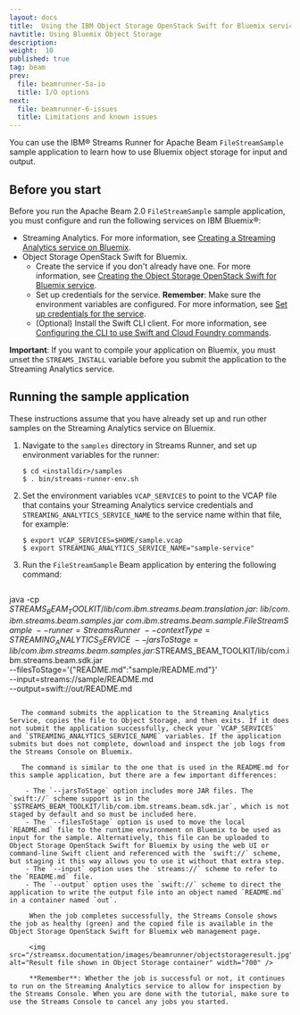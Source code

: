 ```yaml
---
layout: docs
title:  Using the IBM Object Storage OpenStack Swift for Bluemix service with IBM Streams Runner for Apache Beam
navtitle: Using Bluemix Object Storage
description:  
weight:  10
published: true
tag: beam
prev:
  file: beamrunner-5a-io
  title: I/O options
next:
  file: beamrunner-6-issues
  title: Limitations and known issues
---
```


You can use the IBM® Streams Runner for Apache Beam `FileStreamSample` sample application to learn how to use Bluemix object storage for input and output.

## Before you start

Before you run the Apache Beam 2.0 `FileStreamSample` sample application, you must configure and run the following services on IBM Bluemix®:

- Streaming Analytics. For more information, see [Creating a Streaming Analytics service on Bluemix](../beamrunner-2-install/#creating-a-streaming-analytics-service-on-bluemix).
- Object Storage OpenStack Swift for Bluemix.
   - Create the service if you don't already have one. For more information, see [Creating the Object Storage OpenStack Swift for Bluemix service](../beamrunner-5a-io/#creating-the-object-storage-openstack-swift-for-bluemix-service).
   - Set up credentials for the service. **Remember**: Make sure the environment variables are configured. For more information, see [Set up credentials for the service](../beamrunner-5a-io/#setting-up-credentials-for-the-service).
   - (Optional) Install the Swift CLI client. For more information, see [Configuring the CLI to use Swift and Cloud Foundry commands](https://console.stage1.bluemix.net/docs/services/ObjectStorage/os_configuring.html).

**Important**: If you want to compile your application on Bluemix, you must unset the `STREAMS_INSTALL` variable before you submit the application to the Streaming Analytics service.

## Running the sample application

These instructions assume that you have already set up and run other samples on the Streaming Analytics service on Bluemix.

1. Navigate to the `samples` directory in Streams Runner, and set up environment variables for the runner:

    ```
    $ cd <installdir>/samples
    $ . bin/streams-runner-env.sh
    ```

2. Set the environment variables `VCAP_SERVICES` to point to the VCAP file that contains your Streaming Analytics service credentials and `STREAMING_ANALYTICS_SERVICE_NAME` to the service name within that file, for example:

    ```
    $ export VCAP_SERVICES=$HOME/sample.vcap
    $ export STREAMING_ANALYTICS_SERVICE_NAME="sample-service"
    ```

3. Run the `FileStreamSample` Beam application by entering the following command:

    ```
java -cp \
  $STREAMS_BEAM_TOOLKIT/lib/com.ibm.streams.beam.translation.jar:\
lib/com.ibm.streams.beam.samples.jar \
    com.ibm.streams.beam.sample.FileStreamSample \
    --runner=StreamsRunner \
    --contextType=STREAMING_ANALYTICS_SERVICE \
    --jarsToStage=lib/com.ibm.streams.beam.samples.jar:$STREAMS_BEAM_TOOLKIT/lib/com.ibm.streams.beam.sdk.jar \
    --filesToStage='{"README.md":"sample/README.md"}' \
    --input=streams://sample/README.md \
    --output=swift://out/README.md
```

   The command submits the application to the Streaming Analytics Service, copies the file to Object Storage, and then exits. If it does not submit the application successfully, check your `VCAP_SERVICES` and `STREAMING_ANALYTICS_SERVICE_NAME` variables. If the application submits but does not complete, download and inspect the job logs from the Streams Console on Bluemix.

   The command is similar to the one that is used in the README.md for this sample application, but there are a few important differences:

    - The `--jarsToStage` option includes more JAR files. The `swift://` scheme support is in the `$STREAMS_BEAM_TOOLKIT/lib/com.ibm.streams.beam.sdk.jar`, which is not staged by default and so must be included here.
    - The `--filesToStage` option is used to move the local `README.md` file to the runtime environment on Bluemix to be used as input for the sample. Alternatively, this file can be uploaded to Object Storage OpenStack Swift for Bluemix by using the web UI or command-line Swift client and referenced with the `swift://` scheme, but staging it this way allows you to use it without that extra step.
    - The `--input` option uses the `streams://` scheme to refer to the `README.md` file.
    - The `--output` option uses the `swift://` scheme to direct the application to write the output file into an object named `README.md` in a container named `out`.

     When the job completes successfully, the Streams Console shows the job as healthy (green) and the copied file is available in the Object Storage OpenStack Swift for Bluemix web management page.

     <img src="/streamsx.documentation/images/beamrunner/objectstorageresult.jpg" alt="Result file shown in Object Storage container" width="700" />

     **Remember**: Whether the job is successful or not, it continues to run on the Streaming Analytics service to allow for inspection by the Streams Console. When you are done with the tutorial, make sure to use the Streams Console to cancel any jobs you started.
